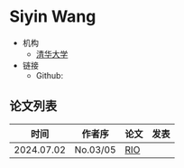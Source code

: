 # Siyin Wang

- 机构
  - [清华大学](../Institutions/CHN-THU_清华大学.md) 
- 链接
  - Github: 

## 论文列表

| 时间 | 作者序 | 论文 | 发表 |
|:-:|:-:|---|---|
| 2024.07.02 | No.03/05 | [RIO](../Modules/RLHF/2024.07.02_RIO.md) |